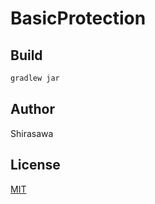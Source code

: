 # BasicProtection

## Build

```bash
gradlew jar
```

## Author

Shirasawa

## License

[MIT](./LICENSE)
